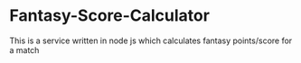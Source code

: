 # Fantasy-Score-Calculator
This is a service written in node js which calculates fantasy points/score for a match
